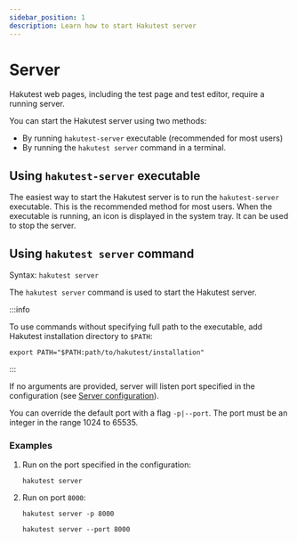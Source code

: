 ```yaml
---
sidebar_position: 1
description: Learn how to start Hakutest server
---
```


# Server

Hakutest web pages, including the test page and test editor, require a running server.

You can start the Hakutest server using two methods:

-   By running `hakutest-server` executable (recommended for most users)
-   By running the `hakutest server` command in a terminal.

## Using `hakutest-server` executable

The easiest way to start the Hakutest server is to run the `hakutest-server` executable. This is the recommended method for most users. When the executable is running, an icon is displayed in the system tray. It can be used to stop the server.

## Using `hakutest server` command

Syntax: `hakutest server`

The `hakutest server` command is used to start the Hakutest server.

:::info

To use commands without specifying full path to the executable, add Hakutest installation directory to `$PATH`:

```shell
export PATH="$PATH:path/to/hakutest/installation"
```

:::

If no arguments are provided, server will listen port specified in the configuration (see [Server configuration](/docs/configuration/server#port)).

You can override the default port with a flag `-p|--port`. The port must be an integer in the range 1024 to 65535.

### Examples

1.  Run on the port specified in the configuration:

    ```shell
    hakutest server
    ```

2.  Run on port `8000`:

    ```shell
    hakutest server -p 8000
    ```

    ```shell
    hakutest server --port 8000
    ```
